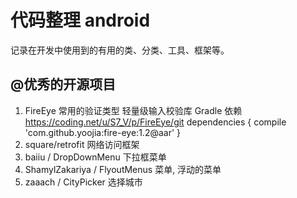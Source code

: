 # 代码整理  android
记录在开发中使用到的有用的类、分类、工具、框架等。

## @优秀的开源项目
1. FireEye                                  常用的验证类型 轻量级输入校验库 
    Gradle 依赖  
    https://coding.net/u/S7_V/p/FireEye/git
    dependencies {
        compile 'com.github.yoojia:fire-eye:1.2@aar'
    }
2. square/retrofit                          网络访问框架  
3. baiiu / DropDownMenu                     下拉框菜单
4. ShamylZakariya / FlyoutMenus             菜单, 浮动的菜单
5. zaaach / CityPicker                      选择城市


